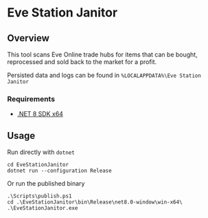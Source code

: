 # Eve Station Janitor

## Overview

This tool scans Eve Online trade hubs for items that can be bought, reprocessed and sold back to the market for a profit.

Persisted data and logs can be found in `%LOCALAPPDATA%\Eve Station Janitor`

### Requirements

* [.NET 8 SDK x64](https://dotnet.microsoft.com/en-us/download)

## Usage

Run directly with `dotnet`

```pwsh
cd EveStationJanitor
dotnet run --configuration Release
```

Or run the published binary

```pwsh
.\Scripts\publish.ps1
cd .\EveStationJanitor\bin\Release\net8.0-window\win-x64\
.\EveStationJanitor.exe
```

